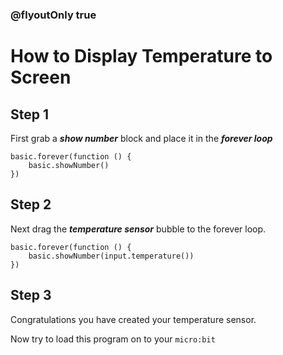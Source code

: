 ### @flyoutOnly true

# How to Display Temperature to Screen
## Step 1 
First grab a **_show number_** block and place it in the **_forever loop_**


```blocks
basic.forever(function () {
    basic.showNumber()
})

```

## Step 2 
Next drag the **_temperature sensor_** bubble to the forever loop.

```blocks
basic.forever(function () {
    basic.showNumber(input.temperature())
})

```

## Step 3
Congratulations you have created your temperature sensor. 

Now try to load this program on to your ``micro:bit``